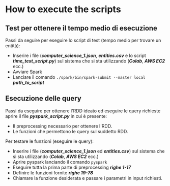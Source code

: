 # How to execute the scripts

## Test per ottenere il tempo medio di esecuzione

Passi da seguire per eseguire lo script di test (tempo medio per trovare un entità):

-   Inserire i file (**_computer_science_1.json_**, **_entities.csv_** e lo script **_time_test_script.py_**) sul sistema che si sta utilizzando (**_Colab_**, **_AWS EC2_** ecc.)
-   Avviare Spark
-   Lanciare il comando `./spark/bin/spark-submit --master local `**_path_to_script_**

## Esecuzione delle query

Passi da eseguire per ottenere l'RDD ideato ed eseguire le query richieste aprire il file **_pyspark_script.py_** in cui è presente:

-   Il preprocessing necessario per ottenere l'RDD.
-   Le funzioni che permettono le query sul suddetto RDD.

Per testare le funzioni (eseguire le query):

-   Inserire i file (**_computer_science_1.json_** ed **_entities.csv_**) sul sistema che si sta utilizzando (**_Colab_**, **_AWS EC2_** ecc.)
-   Aprire pyspark lanciando il comando `pyspark`
-   Eseguire tutta la prima parte di preprocessing **_righe 1-17_**
-   Definire le funzioni fornite **_righe 19-78_**
-   Chiamare la funzione desiderata e passare i parametri in input richiesti.
